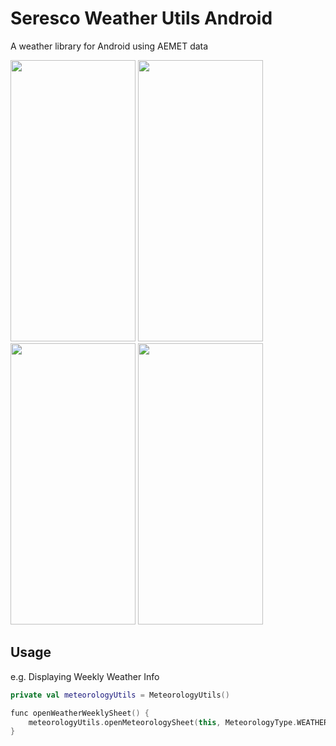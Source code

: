 Seresco Weather Utils Android
=======

A weather library for Android using AEMET data

<p float="left">
  <img src="art/img_weather_weekly.png" width="200" height="450">
  <img src="art/img_weather_tomorrow.png" width="200" height="450">
  <img src="art/img_precipitation.png" width="200" height="450">
  <img src="art/img_weather_today.png" width="200" height="450">
</p>


Usage
--------

e.g. Displaying Weekly Weather Info

```kotlin
private val meteorologyUtils = MeteorologyUtils()

func openWeatherWeeklySheet() {
    meteorologyUtils.openMeteorologySheet(this, MeteorologyType.WEATHER_WEEKLY, latitude, longitude, supportFragmentManager)
}
```
